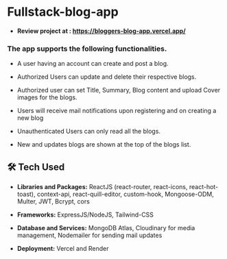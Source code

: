 # Fullstack-blog-app

- **Review project at : https://bloggers-blog-app.vercel.app/**

### The app supports the following functionalities.

- A user having an account can create and post a blog.

- Authorized Users can update and delete their respective blogs.

- Authorized user can set Title, Summary, Blog content and upload Cover images for the blogs.

- Users will receive mail notifications upon registering and on creating a new blog

- Unauthenticated Users can only read all the blogs.

- New and updates blogs are shown at the top of the blogs list.

## 🛠 Tech Used

- **Libraries and Packages:** ReactJS (react-router, react-icons, react-hot-toast), context-api, react-quill-editor, custom-hook, Mongoose-ODM, Multer, JWT, Bcrypt, cors

- **Frameworks:** ExpressJS/NodeJS, Tailwind-CSS

- **Database and Services:** MongoDB Atlas, Cloudinary for media management, Nodemailer for sending mail updates

- **Deployment:** Vercel and Render
